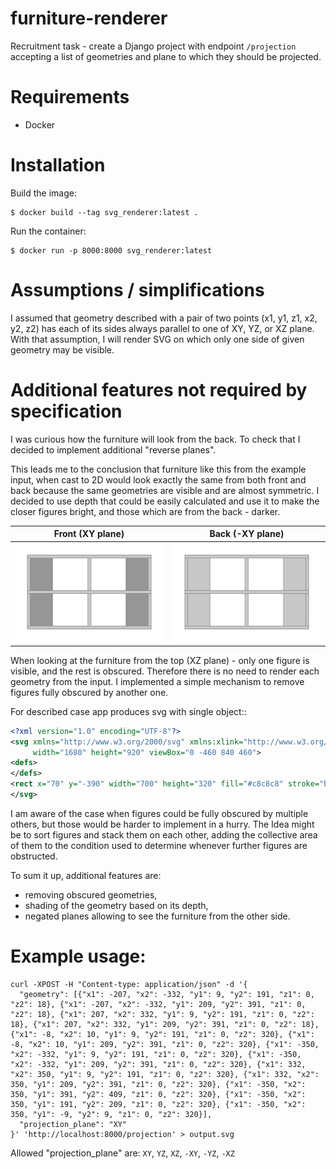 # furniture-renderer
Recruitment task - create a Django project with endpoint `/projection` accepting a list of geometries and plane to 
which they should be projected.

# Requirements

- Docker

# Installation

Build the image:
```shell
$ docker build --tag svg_renderer:latest .
```


Run the container:
```shell
$ docker run -p 8000:8000 svg_renderer:latest
```

# Assumptions / simplifications
I assumed that geometry described with a pair of two points (x1, y1, z1, x2, y2, z2) has each of its sides always parallel 
to one of XY, YZ, or XZ plane. With that assumption, I will render SVG on which only one side of given geometry may be 
visible.

# Additional features not required by specification

I was curious how the furniture will look from the back. To check that I decided to implement additional 
"reverse planes". 

This leads me to the conclusion that furniture like this from the example input, when cast to 2D would look exactly the 
same from both front and back because the same geometries are visible and are almost symmetric. 
I decided to use depth that could be easily calculated and use it to make the closer figures bright, and those which are 
from the back - darker. 

Front (XY plane)           |  Back (-XY plane)
:-------------------------:|:-------------------------:
![XY_plane](./example_outputs/example_XY.svg)  |  ![XY_rev_plane](./example_outputs/example_XY_rev.svg)


When looking at the furniture from the top (XZ plane) - only one figure is visible, and the rest is obscured. 
Therefore there is no need to render each geometry from the input. I implemented a simple mechanism to remove figures 
fully obscured by another one. 

For described case app produces svg with single <rect /> object:: 

```xml
<?xml version="1.0" encoding="UTF-8"?>
<svg xmlns="http://www.w3.org/2000/svg" xmlns:xlink="http://www.w3.org/1999/xlink"
     width="1680" height="920" viewBox="0 -460 840 460">
<defs>
</defs>
<rect x="70" y="-390" width="700" height="320" fill="#c8c8c8" stroke="black" stroke-width="1" />
</svg>
```

I am aware of the case when figures could be fully obscured by multiple others, 
but those would be harder to implement in a hurry. The Idea might be to sort figures and stack them on each other, 
adding the collective area of them to the condition used to determine whenever further figures are obstructed.

To sum it up, additional features are:
- removing obscured geometries,
- shading of the geometry based on its depth,
- negated planes allowing to see the furniture from the other side.

# Example usage:

```shell
curl -XPOST -H "Content-type: application/json" -d '{
  "geometry": [{"x1": -207, "x2": -332, "y1": 9, "y2": 191, "z1": 0, "z2": 18}, {"x1": -207, "x2": -332, "y1": 209, "y2": 391, "z1": 0, "z2": 18}, {"x1": 207, "x2": 332, "y1": 9, "y2": 191, "z1": 0, "z2": 18}, {"x1": 207, "x2": 332, "y1": 209, "y2": 391, "z1": 0, "z2": 18}, {"x1": -8, "x2": 10, "y1": 9, "y2": 191, "z1": 0, "z2": 320}, {"x1": -8, "x2": 10, "y1": 209, "y2": 391, "z1": 0, "z2": 320}, {"x1": -350, "x2": -332, "y1": 9, "y2": 191, "z1": 0, "z2": 320}, {"x1": -350, "x2": -332, "y1": 209, "y2": 391, "z1": 0, "z2": 320}, {"x1": 332, "x2": 350, "y1": 9, "y2": 191, "z1": 0, "z2": 320}, {"x1": 332, "x2": 350, "y1": 209, "y2": 391, "z1": 0, "z2": 320}, {"x1": -350, "x2": 350, "y1": 391, "y2": 409, "z1": 0, "z2": 320}, {"x1": -350, "x2": 350, "y1": 191, "y2": 209, "z1": 0, "z2": 320}, {"x1": -350, "x2": 350, "y1": -9, "y2": 9, "z1": 0, "z2": 320}],
  "projection_plane": "XY"
}' 'http://localhost:8000/projection' > output.svg
```
Allowed "projection_plane" are: `XY`, `YZ`, `XZ`, `-XY`, `-YZ`, `-XZ`